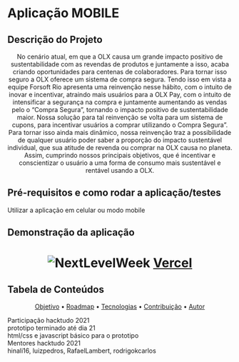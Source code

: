 # Aplicação MOBILE

## Descrição do Projeto
<p align="center">No cenário atual, em que a OLX causa um grande impacto positivo de sustentabilidade com as revendas de produtos e juntamente a isso, acaba criando oportunidades para centenas de colaboradores. Para tornar isso seguro a OLX oferece um sistema de compra segura.
Tendo isso em vista a equipe Forsoft Rio apresenta uma reinvenção nesse hábito, com o intuito de inovar e incentivar, atraindo mais usuários para a OLX Pay, com o intuito de intensificar a segurança na compra e juntamente aumentando as vendas pelo o “Compra Segura”, tornando o impacto positivo de sustentabilidade maior. Nossa solução para tal reinvenção se volta para um sistema de cupons, para incentivar usuários a comprar utilizando o Compra Segura”. Para tornar isso ainda mais dinâmico, nossa reinvenção traz a possibilidade de qualquer usuário poder saber a proporção do impacto sustentável individual, que sua atitude de revenda ou comprar na OLX causa no planeta.  Assim, cumprindo nossos principais objetivos, 
que é incentivar e conscientizar o usuário a uma forma de consumo mais sustentável e rentável usando a OLX.</p>

## Pré-requisitos e como rodar a aplicação/testes

<div>Utilizar a aplicação em celular ou modo mobile</div>

## Demonstração da aplicação
<h1 align="center">
  <img alt="NextLevelWeek" title="#NextLevelWeek" src="https://media.discordapp.net/attachments/898652857820143617/899201213931880539/olx_perfil.jpg?width=380&height=676" />
  <a href="https://hackathon2021.vercel.app">Vercel</a>
</h1>

## Tabela de Conteúdos
<p align="center">
 <a href="#objetivo">Objetivo</a> •
 <a href="#roadmap">Roadmap</a> • 
 <a href="#tecnologias">Tecnologias</a> • 
 <a href="#contribuicao">Contribuição</a> • 
 <a href="#autor">Autor</a>
</p>

<div id="objetivo">Participação hacktudo 2021</div>
<div id="roadmap">prototipo terminado até dia 21</div>
<div id="tecnologias">html/css e javascript básico para o prototipo</div>
<div id="contribuicao">Mentores hacktudo 2021</div>
<div id="autor">hinali16, luizpedros, RafaelLambert, rodrigokcarlos</div>




